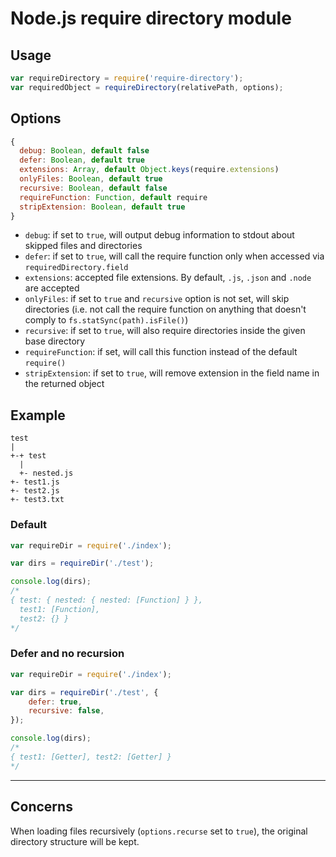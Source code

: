 Node.js require directory module
================================

Usage
-----

```javascript
var requireDirectory = require('require-directory');
var requiredObject = requireDirectory(relativePath, options);
```

Options
-------

```javascript
{
  debug: Boolean, default false
  defer: Boolean, default true
  extensions: Array, default Object.keys(require.extensions)
  onlyFiles: Boolean, default true
  recursive: Boolean, default false
  requireFunction: Function, default require
  stripExtension: Boolean, default true
}
```

* `debug`: if set to `true`, will output debug information to stdout about skipped files and directories
* `defer`: if set to `true`, will call the require function only when accessed via `requiredDirectory.field`
* `extensions`: accepted file extensions. By default, `.js`, `.json` and `.node` are accepted
* `onlyFiles`: if set to `true` and `recursive` option is not set, will skip directories (i.e. not call the require function on anything that doesn't comply to `fs.statSync(path).isFile()`)
* `recursive`: if set to `true`, will also require directories inside the given base directory
* `requireFunction`: if set, will call this function instead of the default `require()`
* `stripExtension`: if set to `true`, will remove extension in the field name in the returned object


Example
-------

```
test
|
+-+ test
  |
  +- nested.js
+- test1.js
+- test2.js
+- test3.txt
```

### Default
```javascript
var requireDir = require('./index');

var dirs = requireDir('./test');

console.log(dirs);
/*
{ test: { nested: { nested: [Function] } },
  test1: [Function],
  test2: {} }
*/
```

### Defer and no recursion
```javascript
var requireDir = require('./index');

var dirs = requireDir('./test', {
    defer: true,
    recursive: false,
});

console.log(dirs);
/*
{ test1: [Getter], test2: [Getter] }
*/
```

- - - -

Concerns
--------

When loading files recursively (`options.recurse` set to `true`), the original directory structure will be kept.
